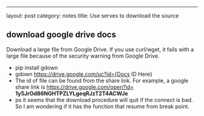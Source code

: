 ---
layout: post
category: notes
title: Use serves to download the source

## download google drive docs

Download a large file from Google Drive.
If you use curl/wget, it fails with a large file because of the security warning from Google Drive.

- pip install gdown
- gdown https://drive.google.com/uc?id={Docs ID Here}
- The id of file can be found from the share link. For example, a google share link is https://drive.google.com/open?id= **1y5JrOd86NGHTPZLYLgeqRJzT2T4ACWJe**
- ps it seems that the download procedure will quit if the connect is bad. So I am wondering if it has the function that resume from break point.